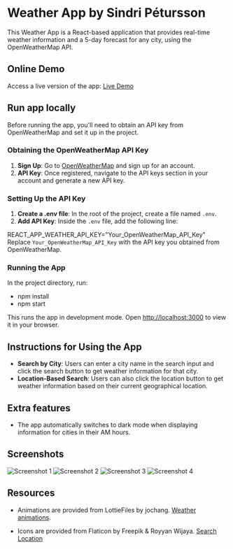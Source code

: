 # Weather App by Sindri Pétursson

This Weather App is a React-based application that provides real-time weather information and a 5-day forecast for any city, using the OpenWeatherMap API.

## Online Demo

Access a live version of the app: [Live Demo](https://weather-a1cf4.web.app/)

## Run app locally

Before running the app, you'll need to obtain an API key from OpenWeatherMap and set it up in the project.

### Obtaining the OpenWeatherMap API Key

1. **Sign Up**: Go to [OpenWeatherMap](https://openweathermap.org/) and sign up for an account.
2. **API Key**: Once registered, navigate to the API keys section in your account and generate a new API key.

### Setting Up the API Key

1. **Create a .env file**: In the root of the project, create a file named `.env`.
2. **Add API Key**: Inside the `.env` file, add the following line:

REACT_APP_WEATHER_API_KEY="Your_OpenWeatherMap_API_Key"
Replace `Your_OpenWeatherMap_API_Key` with the API key you obtained from OpenWeatherMap.

### Running the App

In the project directory, run:
- npm install
- npm start

This runs the app in development mode. Open [http://localhost:3000](http://localhost:3000) to view it in your browser.

## Instructions for Using the App

- **Search by City**: Users can enter a city name in the search input and click the search button to get weather information for that city.
- **Location-Based Search**: Users can also click the location button to get weather information based on their current geographical location.

## Extra features

- The app automatically switches to dark mode when displaying information for cities in their AM hours.

## Screenshots

![Screenshot 1](https://res.cloudinary.com/sindripet/image/upload/v1700418398/weatherapp/Weather1_qq3ulc.png)
![Screenshot 2](https://res.cloudinary.com/sindripet/image/upload/v1700418398/weatherapp/Weather2_tmu6hr.png)
![Screenshot 3](https://res.cloudinary.com/sindripet/image/upload/v1700418398/weatherapp/Weather3_bqnxzg.png)
![Screenshot 4](https://res.cloudinary.com/sindripet/image/upload/v1700418398/weatherapp/Weather4_ukhgxy.png)

## Resources

- Animations are provided from LottieFiles by jochang.
  [Weather animations](https://lottiefiles.com/vdr0uy2wwsoljqtc).

- Icons are provided from Flaticon by Freepik & Royyan Wijaya.
[Search](https://www.flaticon.com/free-icon/search_3031293?term=search&page=1&position=4&origin=search&related_id=3031293)
[Location](https://www.flaticon.com/free-icon/location_1008001?term=location&page=1&position=35&origin=search&related_id=1008001)
